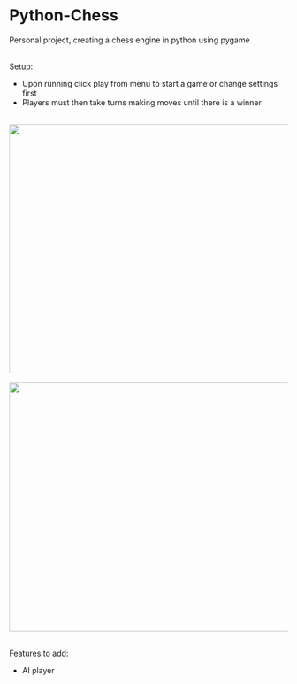 # Python-Chess

Personal project, creating a chess engine in python using pygame 
<br></br>

Setup:
- Upon running click play from menu to start a game or change settings first
- Players must then take turns making moves until there is a winner 
<br></br>

<img src="https://github.com/Callan-Hogarth/Python-Chess/assets/99031525/fb775d59-33a8-4d43-89f7-b97dde3efcc2"  width ="600" height="450">
<br></br>

<img src="https://github.com/Callan-Hogarth/Python-Chess/assets/99031525/fc7274bb-e329-486c-8337-5e8b8ffaa6b2"  width ="600" height="450">
<br></br>

Features to add:
- AI player 
